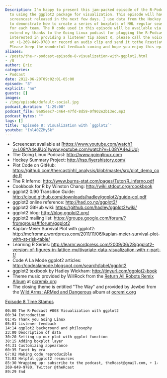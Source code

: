 ```yaml
---
Description: I'm happy to present this jam-packed episode of the R-Podcast dedicated
  to using the ggplot2 package for visualization. This episode will have a companion
  screencast released in the next few days. I use data from the Hockey Summary Project
  to demonstrate how to create a series of boxplots of NHL regular season attendance
  for each team. The R code used in this episode will be available via GitHub. I also
  extend my thanks to the Going Linux podcast for plugging the R-Podcast. If you are
  interested in providing a listener tip about R, please call the voicemail hotline
  at +1-269-849-9780 or record an audio clip and send it tothe Rcast(at)gmail.com.
  Please keep the wonderful feedback coming and hope you enjoy this episode!
aliases:
- /posts/the-r-podcast-episode-8-visualization-with-ggplot2.html
- /8
author: Eric
categories:
- Podcast
date: 2012-06-20T09:02:01-05:00
episode: "8"
explicit: "no"
guests: []
images:
- /img/episode/default-social.jpg
podcast_duration: "1:29:00"
podcast_file: 9a05eec7-c464-47fd-8d59-0f902e2b13ec.mp3
podcast_bytes: ""
tags: []
title: 'Episode 8: Visualization with `ggplot2`'
youtube: "Inl40ZZMy5k"
---
```


-   Screencast available at [https://www.youtube.com/watch?v=L08YA4eJiUo](www.youtube.com/watch?v=L08YA4eJiUo)
-   The Going Linux Podcast: <http://www.goinglinux.com>
-   Hockey Summary Project: <http://hsp.flyershistory.com/>
-   Plot Code on GitHub: <https://github.com/thercast/nhl_analysis/blob/master/src/plot_demo_code.R>
-   The R Inferno: <http://www.burns-stat.com/pages/Tutor/R_inferno.pdf>
-   Cookbook for R by Winston Chang: <http://wiki.stdout.org/rcookbook>
-   ggplot2 0.90 Transition Guide: <http://cloud.github.com/downloads/hadley/ggplot2/guide-col.pdf>
-   ggplot2 online reference: <http://had.co.nz/ggplot2/>
-   ggplot2 GitHub wiki: <https://github.com/hadley/ggplot2/wiki/>
-   ggplot2 blog: <http://blog.ggplot2.org/>
-   ggplot2 mailing list: <https://groups.google.com/forum/?fromgroups#!forum/ggplot2>
-   Kaplan-Meier Survival Plot with ggplot2: <http://mcfromnz.wordpress.com/2011/11/06/kaplan-meier-survival-plot-with-at-risk-table/>
-   Learning R Series: <http://learnr.wordpress.com/2009/06/28/ggplot2-version-of-figures-in-lattice-multivariate-data-visualization-with-r-part-1/>
-   Code A La Mode ggplot2 articles: <http://codealamode.blogspot.com/search/label/ggplot2>
-   ggplot2 textbook by Hadley Wickham: <http://tinyurl.com/ggplot2-book>
-   Theme music provided by WillRock from the [Return All Robots Remix Album](http://ocremix.org/events/returnallrobots/) at [ocremix.org](http://ocremix.org/)
-   The closing theme is entitled "The Way" and provided by Jewbei from the [Wild Arms: ARMed and Dangerous](http://armed.ocremix.org/) album at [ocremix.org](http://ocremix.org/)

<span style="text-decoration: underline;">Episode 8 Time Stamps</span>

    00:00 The R-Podcast #008 Visualization with ggplot2
    00:34 Introduction
    01:45 Thank you Going Linux
    05:01 Listener feedback
    14:14 ggplot2 background and philosophy
    23:00 Description of data
    30:20 Setting up our plot with ggplot function
    38:15 Adding boxplot layer
    44:31 Customizing appearance
    60:35 Facet by era
    67:02 Making code reproducible
    73:03 Helpful ggplot2 resources
    85:30 Wrapping up: subscribe to the podcast, theRcast@gmail.com, + 1-269-849-9780, Twitter @theRcast
    89:29 End
